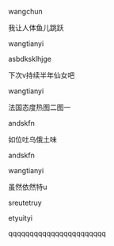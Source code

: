wangchun







我让人体鱼儿跳跃

wangtianyi


asbdksklhjge

下次v持续半年仙女吧


wangtianyi

法国态度热图二图一

andskfn


如位吐乌俄土味


andskfn



wangtianyi





虽然依然特u

sreutetruy

etyuityi

qqqqqqqqqqqqqqqqqqqqqqq
